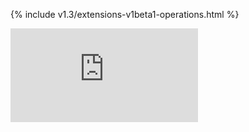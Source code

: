 <!-- BEGIN MUNGE: UNVERSIONED_WARNING -->


<!-- END MUNGE: UNVERSIONED_WARNING -->
<!-- needed for gh-pages to render html files when imported -->
{% include v1.3/extensions-v1beta1-operations.html %}






<!-- BEGIN MUNGE: IS_VERSIONED -->
<!-- TAG IS_VERSIONED -->
<!-- END MUNGE: IS_VERSIONED -->


<!-- BEGIN MUNGE: GENERATED_ANALYTICS -->
[![Analytics](https://kubernetes-site.appspot.com/UA-36037335-10/GitHub/docs/api-reference/extensions/v1beta1/operations.md?pixel)]()
<!-- END MUNGE: GENERATED_ANALYTICS -->
